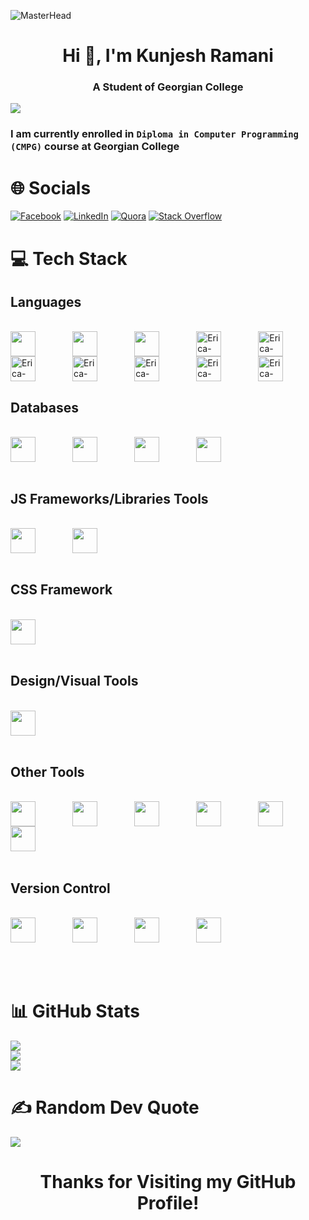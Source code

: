 ![MasterHead](https://user-images.githubusercontent.com/99876749/204871672-98eeac12-1d33-4f4a-9aa3-c0d820b6d942.gif)
<h1 align="center"><b>Hi 👋, I'm Kunjesh Ramani</b></h1>

<h3 align="center"><b>A Student of Georgian College</b></h3>

[![](https://visitcount.itsvg.in/api?id=Kunjesh9867&icon=1&color=5)](https://visitcount.itsvg.in)<br>

### I am currently enrolled in **<code>Diploma in Computer Programming (CMPG)</code>** course at Georgian College

# 🌐 Socials

[![Facebook](https://img.shields.io/badge/Facebook-%231877F2.svg?logo=Facebook&logoColor=white)](https://www.facebook.com/kunjesh.ramani.1) [![LinkedIn](https://img.shields.io/badge/LinkedIn-%230077B5.svg?logo=linkedin&logoColor=white)](https://www.linkedin.com/in/kunjesh-ramani-989a27206/) [![Quora](https://img.shields.io/badge/Quora-%23B92B27.svg?logo=Quora&logoColor=white)](https://www.quora.com/profile/Kunjesh-Ramani-1) [![Stack Overflow](https://img.shields.io/badge/-Stackoverflow-FE7A16?logo=stack-overflow&logoColor=white)](https://stackoverflow.com/users/16986113)

<!--[![Instagram](https://img.shields.io/badge/Instagram-%23E4405F.svg?logo=Instagram&logoColor=white)](https://www.instagram.com/kunjesh_kkr/)-->

# 💻 Tech Stack

## Languages
<div style="display: inline_block"><br>
  <img height="40" align="center" alt="" height="30" width="40" src="https://cdn.jsdelivr.net/gh/devicons/devicon/icons/javascript/javascript-original.svg">
  &nbsp;&nbsp;&nbsp;&nbsp;&nbsp;&nbsp;&nbsp;&nbsp;&nbsp;&nbsp;&nbsp;&nbsp;&nbsp;
  <img height="40" align="center" alt="" height="30" width="40" src="https://cdn.jsdelivr.net/gh/devicons/devicon/icons/java/java-original.svg">
  &nbsp;&nbsp;&nbsp;&nbsp;&nbsp;&nbsp;&nbsp;&nbsp;&nbsp;&nbsp;&nbsp;&nbsp;&nbsp;
  <img height="40" align="center" alt="" height="30" width="40" src="https://cdn.jsdelivr.net/gh/devicons/devicon/icons/markdown/markdown-original.svg">
  &nbsp;&nbsp;&nbsp;&nbsp;&nbsp;&nbsp;&nbsp;&nbsp;&nbsp;&nbsp;&nbsp;&nbsp;&nbsp;
  <img height="40" align="center" alt="Erica-Redux" height="30" width="40" src="https://cdn.jsdelivr.net/gh/devicons/devicon/icons/python/python-original.svg">
  &nbsp;&nbsp;&nbsp;&nbsp;&nbsp;&nbsp;&nbsp;&nbsp;&nbsp;&nbsp;&nbsp;&nbsp;&nbsp;
  <img height="40" align="center" alt="Erica-HTML" height="30" width="40" src="https://cdn.jsdelivr.net/gh/devicons/devicon/icons/html5/html5-original.svg">
  &nbsp;&nbsp;&nbsp;&nbsp;&nbsp;&nbsp;&nbsp;&nbsp;&nbsp;&nbsp;&nbsp;&nbsp;&nbsp;
  <img height="40" align="center" alt="Erica-CSS" height="30" width="40" src="https://cdn.jsdelivr.net/gh/devicons/devicon/icons/php/php-original.svg">
  &nbsp;&nbsp;&nbsp;&nbsp;&nbsp;&nbsp;&nbsp;&nbsp;&nbsp;&nbsp;&nbsp;&nbsp;&nbsp;
  <img height="40" align="center" alt="Erica-CSS" height="30" width="40" src="https://cdn.jsdelivr.net/gh/devicons/devicon/icons/csharp/csharp-original.svg">
  &nbsp;&nbsp;&nbsp;&nbsp;&nbsp;&nbsp;&nbsp;&nbsp;&nbsp;&nbsp;&nbsp;&nbsp;&nbsp;
  <img height="40" align="center" alt="Erica-CSS" height="30" width="40" src="https://cdn.jsdelivr.net/gh/devicons/devicon/icons/dotnetcore/dotnetcore-original.svg">
  &nbsp;&nbsp;&nbsp;&nbsp;&nbsp;&nbsp;&nbsp;&nbsp;&nbsp;&nbsp;&nbsp;&nbsp;&nbsp;
  <img height="40" align="center" alt="Erica-CSS" height="30" width="40" src="https://cdn.jsdelivr.net/gh/devicons/devicon/icons/arduino/arduino-original-wordmark.svg">
  &nbsp;&nbsp;&nbsp;&nbsp;&nbsp;&nbsp;&nbsp;&nbsp;&nbsp;&nbsp;&nbsp;&nbsp;&nbsp;
  <img height="40" align="center" alt="Erica-CSS" height="30" width="40" src="https://cdn.jsdelivr.net/gh/devicons/devicon/icons/docker/docker-plain.svg">
</div>

## Databases
<div style="display: inline_block"><br>
  <img height="40" align="center" alt="" height="30" width="40" src="https://cdn.jsdelivr.net/gh/devicons/devicon/icons/mysql/mysql-original-wordmark.svg" />
  &nbsp;&nbsp;&nbsp;&nbsp;&nbsp;&nbsp;&nbsp;&nbsp;&nbsp;&nbsp;&nbsp;&nbsp;&nbsp;
  <img height="40" align="center" alt="" height="30" width="40" src="https://cdn.jsdelivr.net/gh/devicons/devicon/icons/sqlite/sqlite-original-wordmark.svg">
  &nbsp;&nbsp;&nbsp;&nbsp;&nbsp;&nbsp;&nbsp;&nbsp;&nbsp;&nbsp;&nbsp;&nbsp;&nbsp;
  <img height="40" align="center" alt="" height="30" width="40" src="https://cdn.jsdelivr.net/gh/devicons/devicon/icons/firebase/firebase-plain-wordmark.svg">
  &nbsp;&nbsp;&nbsp;&nbsp;&nbsp;&nbsp;&nbsp;&nbsp;&nbsp;&nbsp;&nbsp;&nbsp;&nbsp;
  <img height="40" align="center" alt="" height="30" width="40" src="https://cdn.jsdelivr.net/gh/devicons/devicon/icons/microsoftsqlserver/microsoftsqlserver-plain-wordmark.svg">
</div><br>

## JS Frameworks/Libraries Tools
<div style="display: inline_block"><br>
  <img height="40" align="center" alt="" height="30" width="40" src="https://cdn.jsdelivr.net/gh/devicons/devicon/icons/nodejs/nodejs-original.svg" />
    &nbsp;&nbsp;&nbsp;&nbsp;&nbsp;&nbsp;&nbsp;&nbsp;&nbsp;&nbsp;&nbsp;&nbsp;&nbsp;
  <img height="40" align="center" alt="" height="30" width="40" src="https://cdn.jsdelivr.net/gh/devicons/devicon/icons/babel/babel-original.svg" />
</div><br>

## CSS Framework
<div style="display: inline_block"><br>
  <img height="40" align="center" alt="" height="30" width="40" src="https://cdn.jsdelivr.net/gh/devicons/devicon/icons/bootstrap/bootstrap-original.svg" />
</div><br>

## Design/Visual Tools
<div style="display: inline_block"><br>
  <img height="40" align="center" alt="" height="30" width="40" src="https://cdn.jsdelivr.net/gh/devicons/devicon/icons/canva/canva-original.svg" />
</div><br>

## Other Tools
<div style="display: inline_block"><br>
  <img height="40" align="center" alt="" height="30" width="40" src="https://cdn.jsdelivr.net/gh/devicons/devicon/icons/vscode/vscode-original.svg" />
  &nbsp;&nbsp;&nbsp;&nbsp;&nbsp;&nbsp;&nbsp;&nbsp;&nbsp;&nbsp;&nbsp;&nbsp;&nbsp;
  <img height="40" align="center" alt="" height="30" width="40" src="https://cdn.jsdelivr.net/gh/devicons/devicon/icons/visualstudio/visualstudio-plain.svg" />
  &nbsp;&nbsp;&nbsp;&nbsp;&nbsp;&nbsp;&nbsp;&nbsp;&nbsp;&nbsp;&nbsp;&nbsp;&nbsp;
  <img height="40" align="center" alt="" height="30" width="40" src="https://cdn.jsdelivr.net/gh/devicons/devicon/icons/jetbrains/jetbrains-original.svg" />
  &nbsp;&nbsp;&nbsp;&nbsp;&nbsp;&nbsp;&nbsp;&nbsp;&nbsp;&nbsp;&nbsp;&nbsp;&nbsp;
  <img height="40" align="center" alt="" height="30" width="40" src="https://cdn.jsdelivr.net/gh/devicons/devicon/icons/atom/atom-original.svg" />
  &nbsp;&nbsp;&nbsp;&nbsp;&nbsp;&nbsp;&nbsp;&nbsp;&nbsp;&nbsp;&nbsp;&nbsp;&nbsp;
  <img height="40" align="center" alt="" height="30" width="40" src="https://cdn.jsdelivr.net/gh/devicons/devicon/icons/filezilla/filezilla-plain.svg" />
  &nbsp;&nbsp;&nbsp;&nbsp;&nbsp;&nbsp;&nbsp;&nbsp;&nbsp;&nbsp;&nbsp;&nbsp;&nbsp;
  <img height="40" align="center" alt="" height="30" width="40" src="https://cdn.jsdelivr.net/gh/devicons/devicon/icons/slack/slack-original.svg" />
  &nbsp;&nbsp;&nbsp;&nbsp;&nbsp;&nbsp;&nbsp;&nbsp;&nbsp;&nbsp;&nbsp;&nbsp;&nbsp;
</div><br>

## Version Control
<div style="display: inline_block"><br>
  <img height="40" align="center" alt="" height="30" width="40" src="https://cdn.jsdelivr.net/gh/devicons/devicon/icons/git/git-original.svg" />  
  &nbsp;&nbsp;&nbsp;&nbsp;&nbsp;&nbsp;&nbsp;&nbsp;&nbsp;&nbsp;&nbsp;&nbsp;&nbsp;
  <img height="40" align="center" alt="" height="30" width="40" src="https://cdn.jsdelivr.net/gh/devicons/devicon/icons/github/github-original.svg" />  
  &nbsp;&nbsp;&nbsp;&nbsp;&nbsp;&nbsp;&nbsp;&nbsp;&nbsp;&nbsp;&nbsp;&nbsp;&nbsp;
  <img height="40" align="center" alt="" height="30" width="40" src="https://cdn.jsdelivr.net/gh/devicons/devicon/icons/gitlab/gitlab-original.svg" />  
  &nbsp;&nbsp;&nbsp;&nbsp;&nbsp;&nbsp;&nbsp;&nbsp;&nbsp;&nbsp;&nbsp;&nbsp;&nbsp;
  <img height="40" align="center" alt="" height="30" width="40" src="https://cdn.jsdelivr.net/gh/devicons/devicon/icons/bitbucket/bitbucket-original.svg" />  
  &nbsp;&nbsp;&nbsp;&nbsp;&nbsp;&nbsp;&nbsp;&nbsp;&nbsp;&nbsp;&nbsp;&nbsp;&nbsp;
</div><br><br><br>

# 📊 GitHub Stats

![](https://github-readme-stats.vercel.app/api?username=Kunjesh9867&theme=radical&hide_border=true&include_all_commits=true&count_private=true)<br/>
![](https://github-readme-streak-stats.herokuapp.com/?user=Kunjesh9867&theme=radical&hide_border=true)<br>
![](https://github-readme-stats.vercel.app/api/top-langs/?username=Kunjesh9867&theme=radical&hide_border=true&include_all_commits=false&count_private=false&layout=compact)

# ✍️ Random Dev Quote

![](https://quotes-github-readme.vercel.app/api?type=vertical&theme=radical)

<h1 align="center">Thanks for Visiting my GitHub Profile!</h1>
<p align="center">
<!-- <img src="https://github.com/Kunjesh9867/Kunjesh9867/blob/output/github-contribution-grid-snake.gif"> -->
<!--   ![Snake animation](https://github.com/Kunjesh9867/Kunjesh9867/blob/output/github-contribution-grid-snake.svg) -->
</p>
